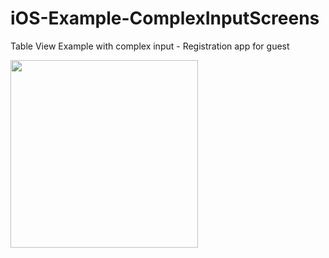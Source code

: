 # iOS-Example-ComplexInputScreens
Table View Example with complex input - Registration app for guest


<img src="https://github.com/eajang/iOS-Example-ComplexInputScreens/blob/master/images/demo.gif" width="300">
